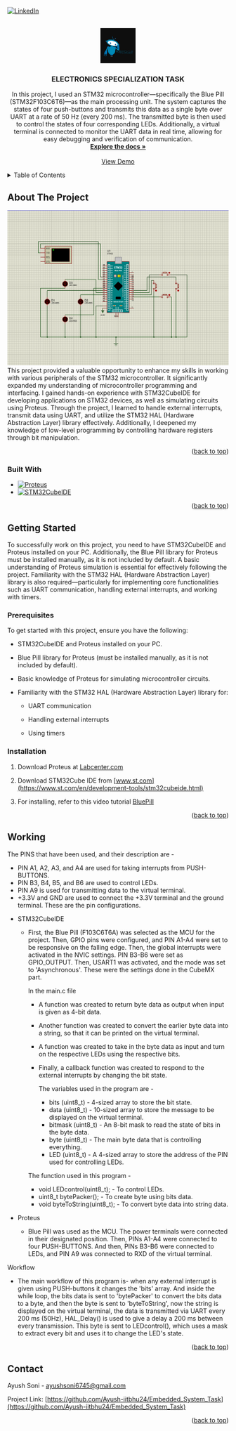 
<a id="readme-top"></a>
[![LinkedIn][linkedin-shield]][linkedin-url]

<br />
<div align="center">
  <a href="https://github.com/Ayush-iitbhu24/Embedded_System_Task">
    <img src="logo.png" alt="Logo" width="80" height="80">
  </a>

<h3 align="center">ELECTRONICS SPECIALIZATION TASK</h3>

  <p align="center">
    In this project, I used an STM32 microcontroller—specifically the Blue Pill (STM32F103C6T6)—as the main processing unit. The system captures the states of four push-buttons and transmits this data as a single byte over UART at a rate of 50 Hz (every 200 ms). The transmitted byte is then used to control the states of four corresponding LEDs. Additionally, a virtual terminal is connected to monitor the UART data in real time, allowing for easy debugging and verification of communication.
    <br />
    <a href="https://github.com/Ayush-iitbhu24/Embedded_System_Task"><strong>Explore the docs »</strong></a>
    <br />
    <br />
    <a href="https://github.com/Ayush-iitbhu24/Embedded_System_Task">View Demo</a>
  </p>
</div>


<details>
  <summary>Table of Contents</summary>
  <ol>
    <li>
      <a href="#about-the-project">About The Project</a>
      <ul>
        <li><a href="#built-with">Built With</a></li>
      </ul>
    </li>
    <li>
      <a href="#getting-started">Getting Started</a>
      <ul>
        <li><a href="#prerequisites">Prerequisites</a></li>
        <li><a href="#installation">Installation</a></li>
      </ul>
    </li>
    <li><a href="#working">Working</a></li>
    <li><a href="#contact">Contact</a></li>
  </ol>
</details>

## About The Project

[![Product Name Screen Shot][product-screenshot]](https://example.com)
This project provided a valuable opportunity to enhance my skills in working with various peripherals of the STM32 microcontroller. It significantly expanded my understanding of microcontroller programming and interfacing. I gained hands-on experience with STM32CubeIDE for developing applications on STM32 devices, as well as simulating circuits using Proteus. Through the project, I learned to handle external interrupts, transmit data using UART, and utilize the STM32 HAL (Hardware Abstraction Layer) library effectively. Additionally, I deepened my knowledge of low-level programming by controlling hardware registers through bit manipulation.

<p align="right">(<a href="#readme-top">back to top</a>)</p>



### Built With

* [![Proteus][Proteus]][Proteus-url]
* [![STM32CubeIDE][CubeIDE]][CubeIDE-url]


<p align="right">(<a href="#readme-top">back to top</a>)</p>



<!-- GETTING STARTED -->
## Getting Started

To successfully work on this project, you need to have STM32CubeIDE and Proteus installed on your PC. Additionally, the Blue Pill library for Proteus must be installed manually, as it is not included by default. A basic understanding of Proteus simulation is essential for effectively following the project. Familiarity with the STM32 HAL (Hardware Abstraction Layer) library is also required—particularly for implementing core functionalities such as UART communication, handling external interrupts, and working with timers.

### Prerequisites
To get started with this project, ensure you have the following:

* STM32CubeIDE and Proteus installed on your PC.

* Blue Pill library for Proteus (must be installed manually, as it is not included by default).

* Basic knowledge of Proteus for simulating microcontroller circuits.

* Familiarity with the STM32 HAL (Hardware Abstraction Layer) library for:

  * UART communication

  * Handling external interrupts

  * Using timers
 
  



### Installation

1. Download Proteus at  [Labcenter.com](https://www.labcenter.com/)
 
2. Download STM32Cube IDE from [www.st.com](https://www.st.com/en/development-tools/stm32cubeide.html)
   
3. For installing, refer to this video tutorial [BluePill](https://www.theelectronics.co.in/2021/03/stm32-bluepill-library-simulation-proteus.html)


<p align="right">(<a href="#readme-top">back to top</a>)</p>

## Working
The PINS that have been used, and their description are - 
* PIN A1, A2, A3, and A4 are used for taking interrupts from PUSH-BUTTONS.
* PIN B3, B4, B5, and B6 are used to control LEDs.
* PIN A9 is used for transmitting data to the virtual terminal.
* +3.3V and GND are used to connect the +3.3V terminal and the ground terminal.
These are the pin configurations.


- STM32CubeIDE
  
  * First, the Blue Pill (F103C6T6A) was selected as the MCU for the project. Then, GPIO pins were configured, and PIN A1-A4 were set to be responsive on the falling edge.
    Then, the global interrupts were activated in the NVIC settings.
    PIN B3-B6 were set as GPIO_OUTPUT.
    Then, USART1 was activated, and the mode was set to 'Asynchronous'.
    These were the settings done in the CubeMX part.

    In the main.c file
    - A function was created to return byte data as output when input is given as 4-bit data.
    - Another function was created to convert the earlier byte data into a string, so that it can be printed on the virtual terminal.
    - A function was created to take in the byte data as input and turn on the respective LEDs using the respective bits.
    - Finally, a callback function was created to respond to the external interrupts by changing the bit state.
 
  
      The variables used in the program are -
      - bits (uint8_t) - 4-sized array to store the bit state.
      - data (uint8_t) - 10-sized array to store the message to be displayed on the virtual terminal.
      - bitmask (uint8_t) - An 8-bit mask to read the state of bits in the byte data.
      - byte (uint8_t) - The main byte data that is controlling everything.
      - LED (uint8_t) - A 4-sized array to store the address of the PIN used for controlling LEDs.
 
  
     The function used in this program -
     - void LEDcontrol(uint8_t); - To control LEDs.
     - uint8_t bytePacker(); - To create byte using bits data.
     - void byteToString(uint8_t); - To convert byte data into string data.



- Proteus
   * Blue Pill was used as the MCU. The power terminals were connected in their designated position. Then, PINs A1-A4 were connected to four PUSH-BUTTONS.
     And then, PINs B3-B6 were connected to LEDs, and PIN A9 was connected to RXD of the virtual terminal.
  
Workflow
  * The main workflow of this program is- when any external interrupt is given using PUSH-buttons it changes the 'bits' array.
    And inside the while loop, the bits data is sent to 'bytePacker' to convert the bits data to a byte, and then the byte is sent to
    'byteToString', now the string is displayed on the virtual terminal, the data is transmitted via UART every 200 ms (50Hz), HAL_Delay()
    is used to give a delay a 200 ms between every transmission. This byte is sent to LEDcontrol(), which uses a mask to extract every bit
    and uses it to change the LED's state.
  



<p align="right">(<a href="#readme-top">back to top</a>)</p>


## Contact

Ayush Soni - ayushsoni6745@gmail.com

Project Link: [https://github.com/Ayush-iitbhu24/Embedded_System_Task](https://github.com/Ayush-iitbhu24/Embedded_System_Task)

<p align="right">(<a href="#readme-top">back to top</a>)</p>


[linkedin-shield]: https://img.shields.io/badge/-LinkedIn-black.svg?style=for-the-badge&logo=linkedin&colorB=555
[linkedin-url]: https://www.linkedin.com/in/ayush-soni-0a2a46312/
[product-screenshot]: screenshot.png
[Proteus]: https://img.shields.io/badge/Proteus-.pdsprj-blue?logo=proteus&logoColor=white
[Proteus-url]: https://www.labcenter.com/
[CubeIDE]: https://img.shields.io/badge/STM32CubeIDE-.c%2F.h-red?logo=stmicroelectronics&logoColor=white
[CubeIDE-url]: https://www.st.com/en/development-tools/stm32cubeide.html

